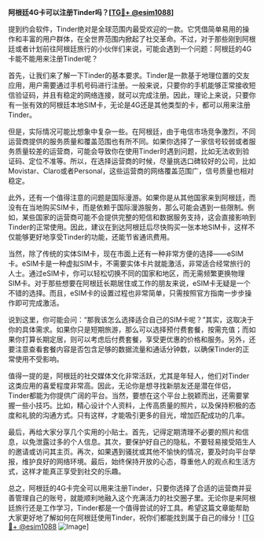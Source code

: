 **阿根廷4G卡可以注册Tinder吗？[[TG💪+ @esim1088](https://t.me/s/esim1088)]**

提到约会软件，Tinder绝对是全球范围内最受欢迎的一款。它凭借简单易用的操作和丰富的用户群体，在全世界范围内掀起了社交革命。不过，对于那些刚到阿根廷或者计划前往阿根廷旅行的小伙伴们来说，可能会遇到一个问题：阿根廷的4G卡能不能用来注册Tinder呢？

首先，让我们来了解一下Tinder的基本要求。Tinder是一款基于地理位置的交友应用，用户需要通过手机号码进行注册。一般来说，只要你的手机能够正常接收短信验证码，并且有稳定的网络连接，就可以完成注册。因此，理论上来说，只要你有一张有效的阿根廷本地SIM卡，无论是4G还是其他类型的卡，都可以用来注册Tinder。

但是，实际情况可能比想象中复杂一些。在阿根廷，由于电信市场竞争激烈，不同运营商提供的服务质量和覆盖范围也有所不同。如果你选择了一家信号较弱或者服务质量较差的运营商，可能会导致你在使用Tinder时遇到问题，比如无法收到验证码、定位不准等。所以，在选择运营商的时候，尽量挑选口碑较好的公司，比如Movistar、Claro或者Personal，这些运营商的网络覆盖范围广，信号质量也相对稳定。

此外，还有一个值得注意的问题是国际漫游。如果你是从其他国家来到阿根廷，而没有在当地购买SIM卡，而是依赖于国际漫游服务，那么可能会遇到一些限制。例如，某些国家的运营商可能不会提供完整的短信和数据服务支持，这会直接影响到Tinder的正常使用。因此，建议在到达阿根廷后尽快购买一张本地SIM卡，这样不仅能够更好地享受Tinder的功能，还能节省通讯费用。

当然，除了传统的实体SIM卡，现在市面上还有一种非常方便的选择——eSIM卡。eSIM卡是一种虚拟SIM卡，不需要实体卡片就能激活，非常适合经常旅行的人士。通过eSIM卡，你可以轻松切换不同的国家和地区，而无需频繁更换物理SIM卡。对于那些想要在阿根廷长期居住或工作的朋友来说，eSIM卡无疑是一个不错的选择。而且，eSIM卡的设置过程也非常简单，只需按照官方指南一步步操作即可完成激活。

说到这里，你可能会问：“那我该怎么选择适合自己的SIM卡呢？”其实，这取决于你的具体需求。如果你只是短期旅游，那么可以选择预付费套餐，按需充值；而如果你打算长期定居，则可以考虑后付费套餐，享受更优惠的价格和服务。另外，还要注意查看套餐内容是否包含足够的数据流量和通话分钟数，以确保Tinder的正常使用不受影响。

值得一提的是，阿根廷的社交媒体文化非常活跃，尤其是年轻人，他们对Tinder这类应用的喜爱程度非常高。因此，无论你是想寻找新朋友还是潜在伴侣，Tinder都能为你提供广阔的平台。当然，要想在这个平台上脱颖而出，还需要掌握一些小技巧。比如，精心设计个人资料，上传高质量的照片，以及保持积极的态度和礼貌的沟通方式。只有这样，才能吸引更多的目光，增加匹配成功的几率。

最后，再给大家分享几个实用的小贴士。首先，记得定期清理不必要的照片和信息，以免泄露过多的个人信息。其次，要保护好自己的隐私，不要轻易接受陌生人的邀请或访问其主页。再次，如果遇到骚扰或其他不愉快的情况，要及时向平台举报，维护良好的网络环境。最后，始终保持开放的心态，尊重他人的观点和生活方式，这样才能真正享受到社交的乐趣。

总之，阿根廷的4G卡完全可以用来注册Tinder，只要你选择了合适的运营商并妥善管理自己的账号，就能顺利地融入这个充满活力的社交圈子里。无论你是来阿根廷旅行还是工作学习，Tinder都是一个值得尝试的好工具。希望这篇文章能帮助大家更好地了解如何在阿根廷使用Tinder，祝你们都能找到属于自己的缘分！[[TG💪+ @esim1088](https://t.me/s/esim1088) ![Image](https://i.postimg.cc/4NQfJmqS/Snipaste-2025-05-13-00-14-12.png)]